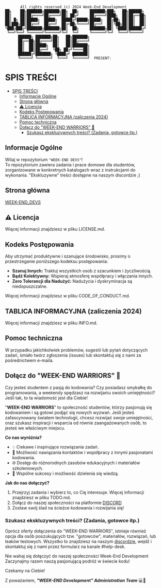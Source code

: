 ```
       All rights reserved (c) 2024 Week-End Development
██╗    ██╗███████╗███████╗██╗  ██╗     ███████╗███╗   ██╗██████╗
██║    ██║██╔════╝██╔════╝██║ ██╔╝     ██╔════╝████╗  ██║██╔══██╗
██║ █╗ ██║█████╗  █████╗  █████╔╝█████╗█████╗  ██╔██╗ ██║██║  ██║
██║███╗██║██╔══╝  ██╔══╝  ██╔═██╗╚════╝██╔══╝  ██║╚██╗██║██║  ██║
╚███╔███╔╝███████╗███████╗██║  ██╗     ███████╗██║ ╚████║██████╔╝
 ╚══╝╚══╝ ╚══════╝╚══════╝╚═╝  ╚═╝     ╚══════╝╚═╝  ╚═══╝╚═════╝
      ██████╗ ███████╗██╗   ██╗███████╗
      ██╔══██╗██╔════╝██║   ██║██╔════╝
      ██║  ██║█████╗  ██║   ██║███████╗
      ██║  ██║██╔══╝  ╚██╗ ██╔╝╚════██║
      ██████╔╝███████╗ ╚████╔╝ ███████║
      ╚═════╝ ╚══════╝  ╚═══╝  ╚══════╝  PRESENT:
```
# SPIS TREŚCI
- [SPIS TREŚCI](#spis-treści)
  - [Informacje Ogólne](#informacje-ogólne)
  - [Strona główna](#strona-główna)
  - [⚠️ Licencja](#️-licencja)
  - [Kodeks Postępowania](#kodeks-postępowania)
  - [TABLICA INFORMACYJNA (zaliczenia 2024)](#tablica-informacyjna-zaliczenia-2024)
  - [Pomoc techniczna](#pomoc-techniczna)
  - [Dołącz do "WEEK-END WARRIORS" 🚀](#dołącz-do-week-end-warriors-)
    - [Szukasz ekskluzywnych treści? (Zadania, gotowce itp.)](#szukasz-ekskluzywnych-treści-zadania-gotowce-itp)

## Informacje Ogólne
Witaj w repozytorium `"WEEK-END DEVS"`! \
To repozytorium zawiera zadania i prace domowe dla studentów, zorganizowane w konkretnych katalogach wraz z instrukcjami do wykonania.
"Ekskluzywne" treści dostępne na naszym discordzie ;)

## Strona główna
[WEEK-END_DEVS](https://week-end-development.github.io/WED/)

## ⚠️ Licencja
Więcej informacji znajdziesz w pliku LICENSE.md.

## Kodeks Postępowania
Aby utrzymać produktywne i szanujące środowisko, prosimy o przestrzeganie poniższego kodeksu postępowania:

* **Szanuj Innych:** Traktuj wszystkich osob z szacunkiem i życzliwością.
* **Bądź Kolektywny:** Wspieraj atmosferę współpracy i włączania innych.
* **Zero Tolerancji dla Nadużyć:** Nadużycia i dyskryminacja są niedopuszczalne.

Więcej informacji znajdziesz w pliku CODE_OF_CONDUCT.md.

## TABLICA INFORMACYJNA (zaliczenia 2024)
Więcej informacji znajdziesz w pliku INFO.md.

## Pomoc techniczna
W przypadku jakichkolwiek problemów, sugestii lub pytań dotyczących zadań, śmiało twórz zgłoszenia (issues) lub skontaktuj się z nami za pośrednictwem e-maila.

## Dołącz do "WEEK-END WARRIORS" 🚀

Czy jesteś studentem z pasją do kodowania? Czy posiadasz smykałkę do programowania, a weekendy spędzasz na rozwijaniu swoich umiejętności? Jeśli tak, to ta wiadomość jest dla Ciebie!

"**WEEK-END WARRIORS**" to społeczność studentów, którzy pasjonują się kodowaniem i są gotowi podjąć się nowych wyzwań. Jeśli jesteś zafascynowany światem technologii, chcesz rozwijać swoje umiejętności, oraz szukasz inspiracji i wsparcia od równie zaangażowanych osób, to jesteś we właściwym miejscu.

**Co nas wyróżnia?**
- 💡 Ciekawe i inspirujące rozwiązania zadań.
- 🤝 Możliwość nawiązania kontaktów i współpracy z innymi pasjonatami kodowania.
- 🌐 Dostęp do różnorodnych zasobów edukacyjnych i materiałów szkoleniowych.
- 🎉 Wspólne sukcesy i możliwość dzielenia się wiedzą.

**Jak do nas dołączyć?**
1. Przejrzyj zadania i wybierz to, co Cię interesuje.
    Więcej informacji znajdziesz w pliku TODO.md.
2. Dołącz do naszej społeczności na platformie [DISCORD](https://discord.com/invite/PDfx93dxq3)
3. Zostaw swój ślad na ścieżce kodowania i rozwijania się!

### Szukasz ekskluzywnych treści? (Zadania, gotowce itp.)
Oprócz oferty dołączenia do "WEEK-END WARRIORS", istnieje również opcja dla osób poszukujących tzw. "gotowców", materiałów, rozwiązań, lub leaków testowych. Wszystko to znajdziesz na naszym [discordzie](https://discord.com/invite/PDfx93dxq3), wejdź i skontaktuj się z nami przez formularz na kanale #help-desk.

Nie wahaj się dołączyć do naszej społeczności Week-End Development Zaczynajmy razem naszą pasjonującą podróż w świecie kodu!

Czekamy na Ciebie!

Z poważaniem,
***"WEEK-END Development" Administration Team*** 💻🚀
